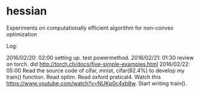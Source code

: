 # hessian
Experiments on computationally efficient algorithm for non-convex optimization

Log:

2016/02/20: 02:00  setting up. test powermethod.
2016/02/21: 01:30  review on torch. did http://torch.ch/docs/five-simple-examples.html
2016/02/22: 05:00  Read the source code of cifar, mnist, cifar(92.4%) to develop my train() function. Read optim. Read oxford pratical4. Watch this https://www.youtube.com/watch?v=NUKp0c4xb8w. Start writing train().   
